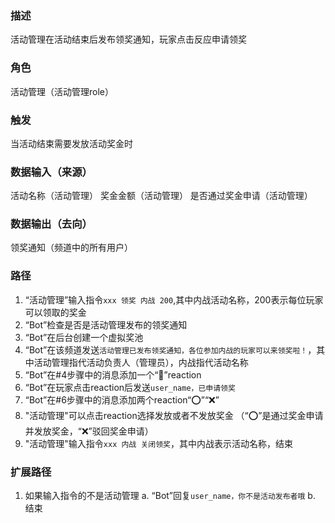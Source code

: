 ### 描述

活动管理在活动结束后发布领奖通知，玩家点击反应申请领奖

### 角色

活动管理（活动管理role）

### 触发

当活动结束需要发放活动奖金时

### 数据输入（来源）

活动名称（活动管理）
奖金金额（活动管理）
是否通过奖金申请（活动管理）

### 数据输出（去向）

领奖通知（频道中的所有用户）

### 路径

1. “活动管理”输入指令```xxx 领奖 内战 200```,其中内战活动名称，200表示每位玩家可以领取的奖金
2. “Bot”检查是否是活动管理发布的领奖通知
3. “Bot”在后台创建一个虚拟奖池
4. “Bot”在该频道发送```活动管理已发布领奖通知，各位参加内战的玩家可以来领奖啦！```，其中活动管理指代活动负责人（管理员），内战指代活动名称
5. “Bot”在#4步骤中的消息添加一个“🎲”reaction
6. “Bot”在玩家点击reaction后发送```user_name，已申请领奖```
7. “Bot”在#6步骤中的消息添加两个reaction“⭕”“❌”
8. "活动管理"可以点击reaction选择发放或者不发放奖金 （“⭕”是通过奖金申请并发放奖金，“❌”驳回奖金申请）
9. "活动管理"输入指令```xxx 内战 关闭领奖```，其中内战表示活动名称，结束

### 扩展路径

1. 如果输入指令的不是活动管理
  a. “Bot”回复```user_name，你不是活动发布者哦```
  b. 结束
